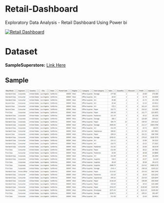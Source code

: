 # Retail-Dashboard
Exploratory Data Analysis - Retail Dashboard Using Power bi



[![Retail Dashboard](https://img.youtube.com/vi/BQhrvnxG8pk/0.jpg)](https://www.youtube.com/watch?v=BQhrvnxG8pk)
  

# Dataset 
**SampleSuperstore:**   [Link Here](https://bit.ly/3i4rbWl)

## Sample
![Retail Dashboard](https://github.com/Abdelrhman2022/Retail-Dashboard/blob/main/Sample.PNG)



